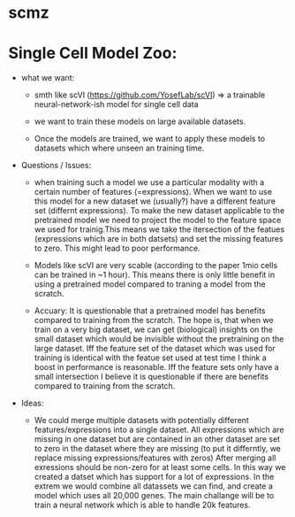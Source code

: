 # scmz

Single Cell Model Zoo:
================================

* what we want: 
    * smth like scVI (https://github.com/YosefLab/scVI)
        => a trainable neural-network-ish model for single cell data

    * we want to train these models on large available datasets.

    * Once the models are trained, we want to apply these models to datasets which where unseen an training time. 

* Questions / Issues:

    * when training such a model we use a particular modality with a certain number of features (=expressions). When we want to use this model for a new dataset we (usually?) have a different feature set (differnt expressions). To make the new dataset applicable to the pretrained model we need to project the model to the feature space we used for trainig.This means we take the itersection of the featues (expressions which are in both datsets) and set the missing features to zero.
    This might lead to poor performance.

    * Models like scVI are very scable (according to the paper
    1mio cells can be trained in ~1 hour).
    This means there is only little benefit in using a pretrained model compared to traning a model from the scratch.

    * Accuary: It is questionable that a pretrained model has benefits compared to training from the scratch.
    The hope is, that when we train on a very big dataset, we can get (biological) insights on the small dataset which would be invisible without the pretraining on the large dataset.
    Iff the feature set of the dataset which was used for training
    is identical with the featue set used at test time I think a boost in performance is reasonable. Iff the feature sets only have a small intersection I believe it is questionable if there are benefits compared to training from the scratch.

* Ideas:

    - We could merge multiple datasets with potentially different features/expressions into a single dataset.
    All expressions which are missing in one dataset but are contained in an other dataset are set to zero in the dataset where they are missing
    (to put it differntly, we replace missing expressions/features with zeros)
    After merging all exressions should be non-zero for at least some cells.
    In this way we created a datset which has support for a lot of expressions.
    In the extrem we would combine all datassets we can find, and create a model which uses all 20,000 genes.
    The main challange will be to train a neural network which is able to handle 20k features.
